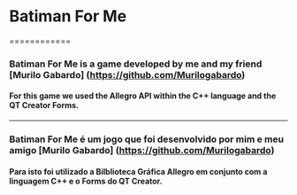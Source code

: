 # Batiman For Me
============

### Batiman For Me is a game developed by me and my friend [Murilo Gabardo] (https://github.com/Murilogabardo)

#### For this game we used the Allegro API within the C++ language and the QT Creator Forms.

-------------------------------------------------------------
### Batiman For Me é um jogo que foi desenvolvido por mim e meu amigo [Murilo Gabardo] (https://github.com/Murilogabardo)

#### Para isto foi utilizado a Bilblioteca Gráfica Allegro em conjunto com a linguagem C++ e o Forms do QT Creator.
